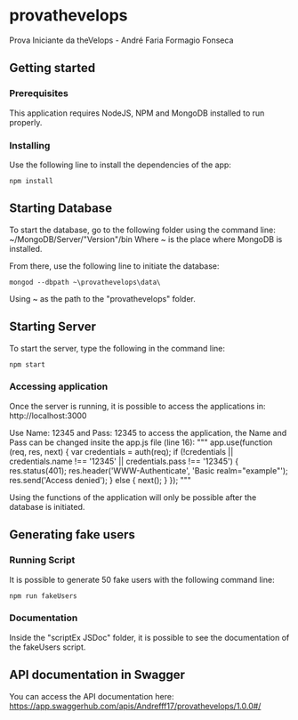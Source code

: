 # provathevelops
Prova Iniciante da theVelops - André Faria Formagio Fonseca

## Getting started

### Prerequisites

This application requires NodeJS, NPM and MongoDB installed to run properly.

### Installing

Use the following line to install the dependencies of the app:
```
npm install
```

## Starting Database

To start the database, go to the following folder using the command line:
~/MongoDB/Server/"Version"/bin
Where ~ is the place where MongoDB is installed.

From there, use the following line to initiate the database:
```
mongod --dbpath ~\provathevelops\data\
```
Using ~ as the path to the "provathevelops" folder.

## Starting Server

To start the server, type the following in the command line:
```
npm start
```

### Accessing application

Once the server is running, it is possible to access the applications in:
http://localhost:3000

Use Name: 12345 and Pass: 12345 to access the application, the Name and Pass can be changed insite the app.js file (line 16):
"""
app.use(function (req, res, next) {
  var credentials = auth(req);
  if (!credentials || credentials.name !== '12345' || credentials.pass !== '12345') {
    res.status(401);
    res.header('WWW-Authenticate', 'Basic realm="example"');
    res.send('Access denied');
  } else {
    next();
  }
});
"""

Using the functions of the application will only be possible after the database is initiated.

## Generating fake users

### Running Script
It is possible to generate 50 fake users with the following command line:
```
npm run fakeUsers
```

### Documentation
Inside the "scriptEx JSDoc" folder, it is possible to see the documentation of the fakeUsers script.

## API documentation in Swagger
You can access the API documentation here:
https://app.swaggerhub.com/apis/Andrefff17/provathevelops/1.0.0#/
